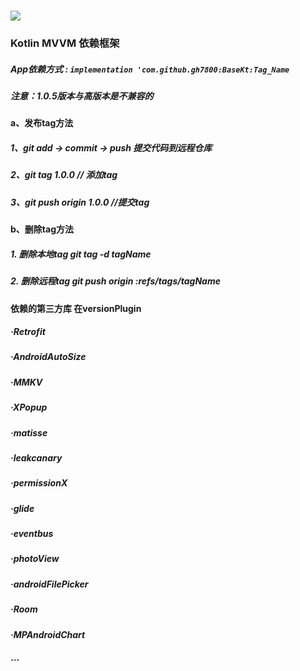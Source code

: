 
# [![](https://jitpack.io/v/gh7800/BaseKt.svg)](https://jitpack.io/#gh7800/BaseKt)

### Kotlin MVVM 依赖框架

##### App依赖方式 : ``` implementation 'com.github.gh7800:BaseKt:Tag_Name ```

##### **注意：1.0.5版本与高版本是不兼容的**

#### a、发布tag方法
##### 1、git add → commit → push  提交代码到远程仓库
##### 2、git tag 1.0.0   // 添加tag
##### 3、git push origin 1.0.0  //提交tag

#### b、删除tag方法
##### 1. 删除本地tag  git tag -d tagName
##### 2. 删除远程tag  git push origin :refs/tags/tagName

#### 依赖的第三方库 在versionPlugin
##### ·Retrofit
##### ·AndroidAutoSize
##### ·MMKV
##### ·XPopup
##### ·matisse
##### ·leakcanary
##### ·permissionX
##### ·glide
##### ·eventbus
##### ·photoView
##### ·androidFilePicker
##### ·Room
##### ·MPAndroidChart
##### ···
